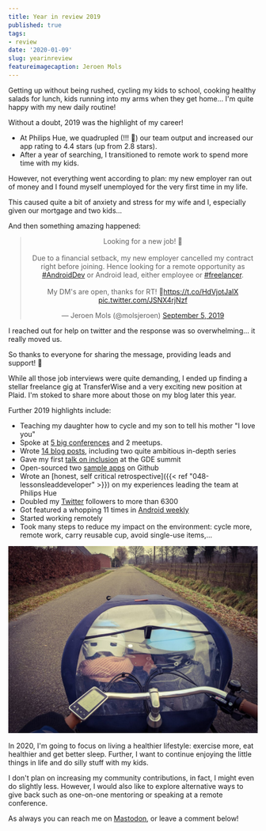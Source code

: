 ```yaml
---
title: Year in review 2019
published: true
tags:
- review
date: '2020-01-09'
slug: yearinreview
featureimagecaption: Jeroen Mols
---
```


Getting up without being rushed, cycling my kids to school, cooking healthy salads for lunch, kids running into my arms when they get home... I'm quite happy with my new daily routine!

Without a doubt, 2019 was the highlight of my career!

- At Philips Hue, we quadrupled (!!! 🚀) our team output and increased our app rating to 4.4 stars (up from 2.8 stars).
- After a year of searching, I transitioned to remote work to spend more time with my kids.

However, not everything went according to plan: my new employer ran out of money and I found myself unemployed for the very first time in my life.

This caused quite a bit of anxiety and stress for my wife and I, especially given our mortgage and two kids...

And then something amazing happened:

<center><blockquote class="twitter-tweet"><p lang="en" dir="ltr">Looking for a new job! 🚀<br><br>Due to a financial setback, my new employer cancelled my contract right before joining. Hence looking for a remote opportunity as <a href="https://twitter.com/hashtag/AndroidDev?src=hash&amp;ref_src=twsrc%5Etfw">#AndroidDev</a> or Android lead, either employee or <a href="https://twitter.com/hashtag/freelancer?src=hash&amp;ref_src=twsrc%5Etfw">#freelancer</a>.<br><br>My DM&#39;s are open, thanks for RT! 🙌<a href="https://t.co/HdVjotJalX">https://t.co/HdVjotJalX</a> <a href="https://t.co/JSNX4rjNzf">pic.twitter.com/JSNX4rjNzf</a></p>&mdash; Jeroen Mols (@molsjeroen) <a href="https://twitter.com/molsjeroen/status/1169578344125480962?ref_src=twsrc%5Etfw">September 5, 2019</a></blockquote> <script async src="https://platform.twitter.com/widgets.js" charset="utf-8"></script></center>

I reached out for help on twitter and the response was so overwhelming...  it really moved us.

So thanks to everyone for sharing the message, providing leads and support! 🙇‍

While all those job interviews were quite demanding, I ended up finding a stellar freelance gig at TransferWise and a very exciting new position at Plaid. I'm stoked to share more about those on my blog later this year.

Further 2019 highlights include:

- Teaching my daughter how to cycle and my son to tell his mother "I love you"
- Spoke at [5 big conferences](https://jeroenmols.com/speaking/) and 2 meetups.
- Wrote [14 blog posts](http://jeroenmols.com/blog/), including two quite ambitious in-depth series
- Gave my first [talk on inclusion](https://speakerdeck.com/jeroenmols/inclusive-communication) at the GDE summit
- Open-sourced two [sample apps](https://github.com/JeroenMols) on Github
- Wrote an [honest, self critical retrospective]({{< ref "048-lessonsleaddeveloper" >}}) on my experiences leading the team at Philips Hue
- Doubled my [Twitter](https://twitter.com/molsjeroen) followers to more than 6300
- Got featured a whopping 11 times in [Android weekly](http://androidweekly.net/search?keyword=jeroen+mols&commit=Search)
- Started working remotely
- Took many steps to reduce my impact on the environment: cycle more, remote work, carry reusable cup, avoid single-use items,...

![Cycling kids to school](cargobike.jpg)

In 2020, I'm going to focus on living a healthier lifestyle: exercise more, eat healthier and get better sleep. Further, I want to continue enjoying the little things in life and do silly stuff with my kids.

I don't plan on increasing my community contributions, in fact, I might even do slightly less. However, I would also like to explore alternative ways to give back such as one-on-one mentoring or speaking at a remote conference.

As always you can reach me on [Mastodon](https://androiddev.social/@Jeroenmols), or leave a comment below!
